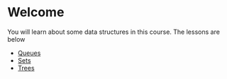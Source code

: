 # Welcome

You will learn about some data structures in this course. The lessons are below

- [Queues](1-queue.md)
- [Sets](2-set.md)
- [Trees](3-tree.md)

